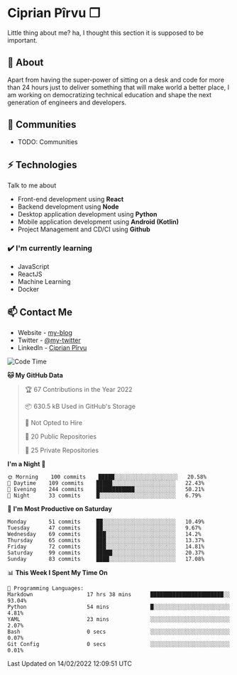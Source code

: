 # Ciprian Pîrvu ❐

Little thing about me? ha, I thought this section it is supposed to be important.

## 🧐 About

Apart from having the super-power of sitting on a desk and code for more than 24 hours just to deliver something that will make world a better place, I am working on democratizing technical education and shape the next generation of engineers and developers.

## 👯 Communities

-   TODO: Communities

## ⚡ Technologies

Talk to me about

-   Front-end development using **React**
-   Backend development using **Node**
-   Desktop application development using **Python**
-   Mobile application development using **Android (Kotlin)**
-   Project Management and CD/CI using **Github**

### ✔️ I'm currently learning

-   JavaScript
-   ReactJS
-   Machine Learning
-   Docker

## 📫 Contact Me

-   Website - [my-blog]()
-   Twitter - [@my-twitter]()
-   LinkedIn - [Ciprian Pîrvu](https://www.linkedin.com/in/p%C3%AErvu-ciprian-cristian-4415991b1/)

<!--START_SECTION:waka-->
![Code Time](http://img.shields.io/badge/Code%20Time-984%20hrs%2015%20mins-blue)

**🐱 My GitHub Data** 

> 🏆 67 Contributions in the Year 2022
 > 
> 📦 630.5 kB Used in GitHub's Storage 
 > 
> 🚫 Not Opted to Hire
 > 
> 📜 20 Public Repositories 
 > 
> 🔑 25 Private Repositories  
 > 
**I'm a Night 🦉** 

```text
🌞 Morning    100 commits    █████░░░░░░░░░░░░░░░░░░░░   20.58% 
🌆 Daytime    109 commits    █████░░░░░░░░░░░░░░░░░░░░   22.43% 
🌃 Evening    244 commits    ████████████░░░░░░░░░░░░░   50.21% 
🌙 Night      33 commits     █░░░░░░░░░░░░░░░░░░░░░░░░   6.79%

```
📅 **I'm Most Productive on Saturday** 

```text
Monday       51 commits     ██░░░░░░░░░░░░░░░░░░░░░░░   10.49% 
Tuesday      47 commits     ██░░░░░░░░░░░░░░░░░░░░░░░   9.67% 
Wednesday    69 commits     ███░░░░░░░░░░░░░░░░░░░░░░   14.2% 
Thursday     65 commits     ███░░░░░░░░░░░░░░░░░░░░░░   13.37% 
Friday       72 commits     ███░░░░░░░░░░░░░░░░░░░░░░   14.81% 
Saturday     99 commits     █████░░░░░░░░░░░░░░░░░░░░   20.37% 
Sunday       83 commits     ████░░░░░░░░░░░░░░░░░░░░░   17.08%

```


📊 **This Week I Spent My Time On** 

```text
💬 Programming Languages: 
Markdown                 17 hrs 38 mins      ███████████████████████░░   93.04% 
Python                   54 mins             █░░░░░░░░░░░░░░░░░░░░░░░░   4.81% 
YAML                     23 mins             ░░░░░░░░░░░░░░░░░░░░░░░░░   2.07% 
Bash                     0 secs              ░░░░░░░░░░░░░░░░░░░░░░░░░   0.07% 
Git Config               0 secs              ░░░░░░░░░░░░░░░░░░░░░░░░░   0.01%

```


 Last Updated on 14/02/2022 12:09:51 UTC
<!--END_SECTION:waka-->
